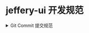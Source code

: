 # jeffery-ui 开发规范

<details>

<summary>Git Commit 提交规范</summary>

每次提交commit message 都必须按照以下格式提交，且不得超过72个字符（避免自动换行影响美观）

```text
<type>(<scope>): <subject>
```

`type` 用来说明 commit 的类别，只允许使用下面7种标识

```text
- feat：新功能（feature）
- fix：修补bug
- docs：文档（documentation）
- style： 格式（不影响代码运行的变动）
- refactor：重构（即不是新增功能，也不是修改bug的代码变动）
- test：增加测试
- chore：构建过程或辅助工具的变动
```

如果 `type` 是 `feat` 或 `fix`，则该 commit 必须要在记录 changelog（更新日志）中，其他情况由你决定

`scope` 用于说明 commit 影响的范围，比如数据层、控制层、视图层等等，一般情况下可以不写，如需要可以注明

`subject` 是 commit 目的的简短描述，不得超过50个字符

```text
- 尽量使用英文书写，不会的单词先翻译
- 以动词开头，使用第一人称现在时，比如change，而不是changed或changes
- 第一个字母小写
- 结尾不加句号（.）
```

</details>